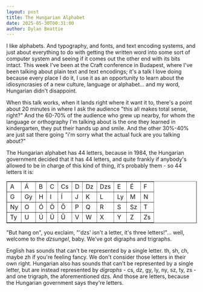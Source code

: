 ```yaml
---
layout: post
title: The Hungarian Alphabet
date: 2025-05-30T00:31:00
author: Dylan Beattie
---
```

I like alphabets. And typography, and fonts, and text encoding systems, and just about everything to do with getting the written word into some sort of computer system and seeing if it comes out the other end with its bits intact. This week I've been at the Craft conference in Budapest, where I've been talking about plain text and text encodings; it's a talk I love doing because every place I do it, I use it as an opportunity to learn about the idiosyncrasies of a new culture, language or alphabet... and my word, Hungarian didn't disappoint.

When this talk works, when it lands right where it want it to, there's a point about 20 minutes in where I ask the audience "this all makes total sense, right?" And the 60-70% of the audience who grew up nearby, for whom the language or orthography I'm talking about is the one they learned in kindergarten, they put their hands up and smile. And the other 30%-40% are just sat there going "i'm sorry what the actual fuck are you talking about?"

The Hungarian alphabet has 44 letters, because in 1984, the Hungarian government decided that it has 44 letters, and quite frankly if anybody's allowed to be in charge of this kind of thing, it's probably them - so 44 letters it is:
<table border="1">
  <tr>
    <td>A</td><td>Á</td><td>B</td><td>C</td><td>Cs</td><td>D</td><td>Dz</td><td>Dzs</td><td>E</td><td>É</td><td>F</td>
  </tr>
  <tr>
    <td>G</td><td>Gy</td><td>H</td><td>I</td><td>Í</td><td>J</td><td>K</td><td>L</td><td>Ly</td><td>M</td><td>N</td>
  </tr>
  <tr>
    <td>Ny</td><td>O</td><td>Ó</td><td>Ö</td><td>Ő</td><td>P</td><td>Q</td><td>R</td><td>S</td><td>Sz</td><td>T</td>
  </tr>
  <tr>
    <td>Ty</td><td>U</td><td>Ú</td><td>Ü</td><td>Ű</td><td>V</td><td>W</td><td>X</td><td>Y</td><td>Z</td><td>Zs</td>
  </tr>
</table>

"But hang on", you exclaim, "'dzs' isn't a letter, it's three letters!"... well, welcome to the *dzsungel*, baby. We've got digraphs and trigraphs.

English has sounds that can't be represented by a single letter. th, sh, ch, maybe zh if you're feeling fancy. We don't consider those letters in their own right. Hungarian also has sounds that can't be represented by a single letter, but are instead represented by *digraphs* - cs, dz, gy, ly, ny, sz, ty, zs - and one trigraph, the aforementioned dzs. And those are letters, because the Hungarian government says they're letters.
